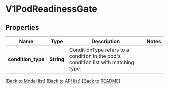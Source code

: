 # V1PodReadinessGate

## Properties

Name | Type | Description | Notes
------------ | ------------- | ------------- | -------------
**condition_type** | **String** | ConditionType refers to a condition in the pod's condition list with matching type. | 

[[Back to Model list]](../README.md#documentation-for-models) [[Back to API list]](../README.md#documentation-for-api-endpoints) [[Back to README]](../README.md)


